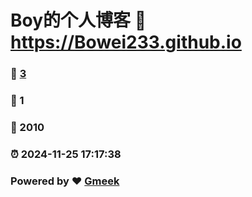 # Boy的个人博客 :link: https://Bowei233.github.io 
### :page_facing_up: [3](https://Bowei233.github.io/tag.html) 
### :speech_balloon: 1 
### :hibiscus: 2010 
### :alarm_clock: 2024-11-25 17:17:38 
### Powered by :heart: [Gmeek](https://github.com/Meekdai/Gmeek)
